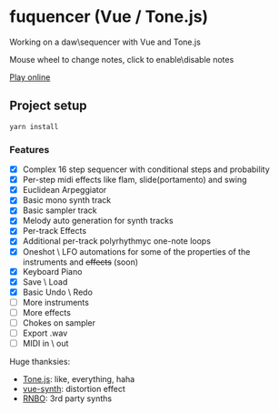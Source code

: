 # fuquencer (Vue / Tone.js)

Working on a daw\sequencer with Vue and Tone.js

Mouse wheel to change notes, click to enable\disable notes

[Play online](https://zeye.ru/)

## Project setup

```
yarn install
```

### Features

- [x] Complex 16 step sequencer with conditional steps and probability
- [x] Per-step midi effects like flam, slide(portamento) and swing
- [x] Euclidean Arpeggiator
- [x] Basic mono synth track
- [x] Basic sampler track
- [x] Melody auto generation for synth tracks
- [x] Per-track Effects
- [x] Additional per-track polyrhythmyc one-note loops
- [x] Oneshot \ LFO automations for some of the properties of the instruments and ~~effects~~ (soon)
- [x] Keyboard Piano
- [x] Save \ Load
- [x] Basic Undo \ Redo
- [ ] More instruments
- [ ] More effects
- [ ] Chokes on sampler
- [ ] Export .wav
- [ ] MIDI in \ out

Huge thanksies:

- [Tone.js](https://tonejs.github.io/): like, everything, haha
- [vue-synth](https://github.com/Razz21/vue-synth): distortion effect
- [RNBO](https://rnbo.cycling74.com/learn/welcome-to-rnbo): 3rd party synths
